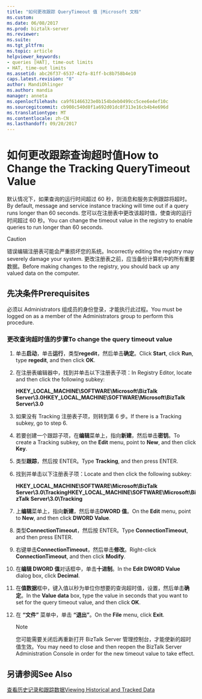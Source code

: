 ```yaml
---
title: "如何更改跟踪 QueryTimeout 值 |Microsoft 文档"
ms.custom: 
ms.date: 06/08/2017
ms.prod: biztalk-server
ms.reviewer: 
ms.suite: 
ms.tgt_pltfrm: 
ms.topic: article
helpviewer_keywords:
- queries [HAT], time-out limits
- HAT, time-out limits
ms.assetid: abc26f37-6537-42fa-81ff-bc8b758b4e10
caps.latest.revision: "8"
author: MandiOhlinger
ms.author: mandia
manager: anneta
ms.openlocfilehash: ca9f61466323e0b154bdeb0499cc5cee6e4ef10c
ms.sourcegitcommit: cb908c540d8f1a692d01dc8f313e16cb4b4e696d
ms.translationtype: MT
ms.contentlocale: zh-CN
ms.lasthandoff: 09/20/2017
---
```

# <a name="how-to-change-the-tracking-querytimeout-value"></a><span data-ttu-id="c3429-102">如何更改跟踪查询超时值</span><span class="sxs-lookup"><span data-stu-id="c3429-102">How to Change the Tracking QueryTimeout Value</span></span>
<span data-ttu-id="c3429-103">默认情况下，如果查询的运行时间超过 60 秒，则消息和服务实例跟踪将超时。</span><span class="sxs-lookup"><span data-stu-id="c3429-103">By default, message and service instance tracking will time out if a query runs longer than 60 seconds.</span></span> <span data-ttu-id="c3429-104">您可以在注册表中更改该超时值，使查询的运行时间超过 60 秒。</span><span class="sxs-lookup"><span data-stu-id="c3429-104">You can change the timeout value in the registry to enable queries to run longer than 60 seconds.</span></span>  
  
> [!CAUTION]
>  <span data-ttu-id="c3429-105">错误编辑注册表可能会严重损坏您的系统。</span><span class="sxs-lookup"><span data-stu-id="c3429-105">Incorrectly editing the registry may severely damage your system.</span></span> <span data-ttu-id="c3429-106">更改注册表之前，应当备份计算机中的所有重要数据。</span><span class="sxs-lookup"><span data-stu-id="c3429-106">Before making changes to the registry, you should back up any valued data on the computer.</span></span>  
  
## <a name="prerequisites"></a><span data-ttu-id="c3429-107">先决条件</span><span class="sxs-lookup"><span data-stu-id="c3429-107">Prerequisites</span></span>  
 <span data-ttu-id="c3429-108">必须以 Administrators 组成员的身份登录，才能执行此过程。</span><span class="sxs-lookup"><span data-stu-id="c3429-108">You must be logged on as a member of the Administrators group to perform this procedure.</span></span>  
  
### <a name="to-change-the-query-timeout-value"></a><span data-ttu-id="c3429-109">更改查询超时值的步骤</span><span class="sxs-lookup"><span data-stu-id="c3429-109">To change the query timeout value</span></span>  
  
1.  <span data-ttu-id="c3429-110">单击**启动**，单击**运行**，类型**regedit**，然后单击**确定**。</span><span class="sxs-lookup"><span data-stu-id="c3429-110">Click **Start**, click **Run**, type **regedit**, and then click **OK**.</span></span>  
  
2.  <span data-ttu-id="c3429-111">在注册表编辑器中，找到并单击以下注册表子项：</span><span class="sxs-lookup"><span data-stu-id="c3429-111">In Registry Editor, locate and then click the following subkey:</span></span>  
  
     <span data-ttu-id="c3429-112">**HKEY_LOCAL_MACHINE\SOFTWARE\Microsoft\BizTalk Server\3.0**</span><span class="sxs-lookup"><span data-stu-id="c3429-112">**HKEY_LOCAL_MACHINE\SOFTWARE\Microsoft\BizTalk Server\3.0**</span></span>  
  
3.  <span data-ttu-id="c3429-113">如果没有 Tracking 注册表子项，则转到第 6 步。</span><span class="sxs-lookup"><span data-stu-id="c3429-113">If there is a Tracking subkey, go to step 6.</span></span>  
  
4.  <span data-ttu-id="c3429-114">若要创建一个跟踪子项，在**编辑**菜单上，指向**新建**，然后单击**密钥**。</span><span class="sxs-lookup"><span data-stu-id="c3429-114">To create a Tracking subkey, on the **Edit** menu, point to **New**, and then click **Key**.</span></span>  
  
5.  <span data-ttu-id="c3429-115">类型**跟踪**，然后按 ENTER。</span><span class="sxs-lookup"><span data-stu-id="c3429-115">Type **Tracking**, and then press ENTER.</span></span>  
  
6.  <span data-ttu-id="c3429-116">找到并单击以下注册表子项：</span><span class="sxs-lookup"><span data-stu-id="c3429-116">Locate and then click the following subkey:</span></span>  
  
     <span data-ttu-id="c3429-117">**HKEY_LOCAL_MACHINE\SOFTWARE\Microsoft\BizTalk Server\3.0\Tracking**</span><span class="sxs-lookup"><span data-stu-id="c3429-117">**HKEY_LOCAL_MACHINE\SOFTWARE\Microsoft\BizTalk Server\3.0\Tracking**</span></span>  
  
7.  <span data-ttu-id="c3429-118">上**编辑**菜单上，指向**新建**，然后单击**DWORD 值**。</span><span class="sxs-lookup"><span data-stu-id="c3429-118">On the **Edit** menu, point to **New**, and then click **DWORD Value**.</span></span>  
  
8.  <span data-ttu-id="c3429-119">类型**ConnectionTimeout**，然后按 ENTER。</span><span class="sxs-lookup"><span data-stu-id="c3429-119">Type **ConnectionTimeout**, and then press ENTER.</span></span>  
  
9. <span data-ttu-id="c3429-120">右键单击**ConnectionTimeout**，然后单击**修改**。</span><span class="sxs-lookup"><span data-stu-id="c3429-120">Right-click **ConnectionTimeout**, and then click **Modify**.</span></span>  
  
10. <span data-ttu-id="c3429-121">在**编辑 DWORD 值**对话框中，单击**十进制**。</span><span class="sxs-lookup"><span data-stu-id="c3429-121">In the **Edit DWORD Value** dialog box, click **Decimal**.</span></span>  
  
11. <span data-ttu-id="c3429-122">在**值数据**框中，键入值以秒为单位你想要的查询超时值，设置，然后单击**确定**。</span><span class="sxs-lookup"><span data-stu-id="c3429-122">In the **Value data** box, type the value in seconds that you want to set for the query timeout value, and then click **OK**.</span></span>  
  
12. <span data-ttu-id="c3429-123">在 **“文件”** 菜单中，单击 **“退出”**。</span><span class="sxs-lookup"><span data-stu-id="c3429-123">On the **File** menu, click **Exit**.</span></span>  
  
    > [!NOTE]
    >  <span data-ttu-id="c3429-124">您可能需要关闭后再重新打开 BizTalk Server 管理控制台，才能使新的超时值生效。</span><span class="sxs-lookup"><span data-stu-id="c3429-124">You may need to close and then reopen the BizTalk Server Administration Console in order for the new timeout value to take effect.</span></span>  
  
## <a name="see-also"></a><span data-ttu-id="c3429-125">另请参阅</span><span class="sxs-lookup"><span data-stu-id="c3429-125">See Also</span></span>  
 [<span data-ttu-id="c3429-126">查看历史记录和跟踪数据</span><span class="sxs-lookup"><span data-stu-id="c3429-126">Viewing Historical and Tracked Data</span></span>](../core/viewing-historical-and-tracked-data.md)